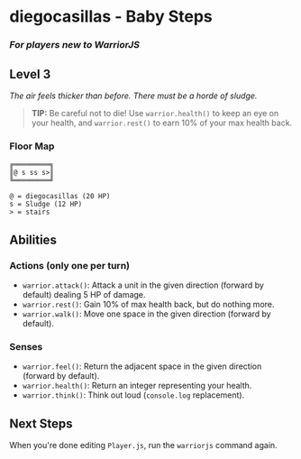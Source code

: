 # diegocasillas - Baby Steps

### _For players new to WarriorJS_

## Level 3

_The air feels thicker than before. There must be a horde of sludge._

> **TIP:** Be careful not to die! Use `warrior.health()` to keep an eye on your health, and `warrior.rest()` to earn 10% of your max health back.

### Floor Map

```
╔═════════╗
║@ s ss s>║
╚═════════╝

@ = diegocasillas (20 HP)
s = Sludge (12 HP)
> = stairs
```

## Abilities

### Actions (only one per turn)

- `warrior.attack()`: Attack a unit in the given direction (forward by default) dealing 5 HP of damage.
- `warrior.rest()`: Gain 10% of max health back, but do nothing more.
- `warrior.walk()`: Move one space in the given direction (forward by default).

### Senses

- `warrior.feel()`: Return the adjacent space in the given direction (forward by default).
- `warrior.health()`: Return an integer representing your health.
- `warrior.think()`: Think out loud (`console.log` replacement).

## Next Steps

When you're done editing `Player.js`, run the `warriorjs` command again.
